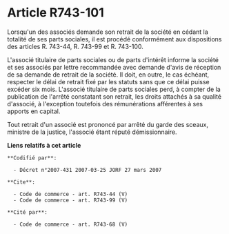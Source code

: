 # Article R743-101

Lorsqu'un des associés demande son retrait de la société en cédant la totalité de ses parts sociales, il est procédé
conformément aux dispositions des articles R. 743-44, R. 743-99 et R. 743-100. 

L'associé titulaire de parts sociales ou de parts d'intérêt informe la société et ses associés par lettre recommandée avec
demande d'avis de réception de sa demande de retrait de la société. Il doit, en outre, le cas échéant, respecter le délai de
retrait fixé par les statuts sans que ce délai puisse excéder six mois. L'associé titulaire de parts sociales perd, à compter
de la publication de l'arrêté constatant son retrait, les droits attachés à sa qualité d'associé, à l'exception toutefois des
rémunérations afférentes à ses apports en capital. 

Tout retrait d'un associé est prononcé par arrêté du garde des sceaux, ministre de la justice, l'associé étant réputé
démissionnaire.

**Liens relatifs à cet article**

	**Codifié par**:

	  - Décret n°2007-431 2007-03-25 JORF 27 mars 2007

	**Cite**:

	  - Code de commerce - art. R743-44 (V)
	  - Code de commerce - art. R743-99 (V)

	**Cité par**:

	  - Code de commerce - art. R743-68 (V)

